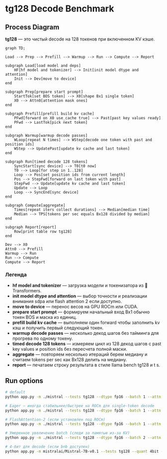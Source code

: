 # tg128 Decode Benchmark

## Process Diagram
**tg128** — это чистый decode на 128 токенов при включенном KV кэше.

```mermaid
graph TD;

Load --> Prep --> Prefill --> Warmup --> Run --> Compute --> Report

subgraph Load[load model and deps]
    HF[hf model and tokenizer] --> Init[init model dtype and attention]
    Init --> Dev[move to device]
end

subgraph Prep[prepare start prompt]
    StartTok[set BOS token] --> X0[shape Bx1 single token]
    X0 --> Attn0[attention mask ones]
end

subgraph Prefill[prefill build kv cache]
    PFwd[forward on X0 use_cache true] --> Past[past key values ready]
    PFwd --> LastTok[pick next token]
end

subgraph Warmup[warmup decode passes]
    WLoop[repeat N times] --> WStep[decode one token with past and position ids]
    WStep --> UpdatePast[update kv cache and last token]
end

subgraph Run[timed decode 128 tokens]
    SyncStart[sync device] --> T0[t0 now]
    T0 --> Loop[for step in 1..128]
    Loop --> Pos[set position ids from current length]
    Pos --> StepFwd[forward on last token with past]
    StepFwd --> Update[update kv cache and last token]
    Update --> Loop
    Loop --> SyncEnd[sync device]
end

subgraph Compute[aggregate]
    Times[repeat iters collect durations] --> Median[median time]
    Median --> TPS[tokens per sec equals Bx128 divided by median]
end

subgraph Report[report]
    Row[print table row tg128]
end

Dev --> X0
Attn0 --> Prefill
Warmup --> Run
Run --> Compute
Compute --> Report
```

### Легенда
- **hf model and tokenizer** — загрузка модели и токенизатора из 🤗 Transformers.
- **init model dtype and attention** — выбор точности и реализации внимания sdpa или flash attention 2 если доступно.
- **move to device** — перенос весов на GPU ROCm или CUDA.
- **prepare start prompt** — формируем начальный вход Bx1 обычно токен BOS и маска из единиц.
- **prefill build kv cache** — выполняем один forward чтобы заполнить kv кэш и получить первый следующий токен.
- **warmup decode passes** — несколько декод шагов без тайминга для прогрева по одному токену.
- **timed decode 128 tokens** — измеряем цикл из 128 декод шагов с past key values и position ids без пересчета полной маски.
- **aggregate** — повторяем несколько итераций берем медиану и считаем tokens per sec как Bx128 делить на медиану.
- **report** — печатаем строку результата в стиле llama bench tg128 и t s.

## Run options

```bash
# default
python app.py -m ./mistral --tests tg128 --dtype fp16 --batch 1 --attn sdpa --warmup 3 --iters 10

# Eager — иногда стабильнее/быстрее на ROCm для single-token decode
python app.py -m ./mistral --tests tg128 --dtype fp16 --batch 1 --attn eager --iters 10

# FlashAttention-2 (если установлен под ROCm)
python app.py -m ./mistral --tests tg128 --dtype fp16 --batch 1 --attn flash_attention_2 --iters 10 

# Умеренное увеличение batch (следи за памятью из-за KV)
python app.py -m ./mistral --tests tg128 --dtype fp16 --batch 2 --attn sdpa --iters 8

# 4-бит для decode (если bnb доступен)
python app.py -m mistralai/Mistral-7B-v0.1 --tests tg128 --quant 4bit --dtype fp16 --batch 1 --attn sdpa --iters 10
```
